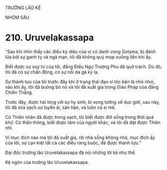 TRƯỞNG LÃO KỆ

NHÓM SÁU

# 210. Uruvelakassapa

“Sau khi nhìn thấy các điều kỳ diệu của vị có danh vọng Gotama, bị đánh lừa bởi sự ganh tỵ và ngã mạn, tôi đã không quỳ mọp xuống liền khi ấy.

Biết được sự suy tư của tôi, đấng Điều Ngự Trượng Phu đã quở trách. Do đó, tôi đã có sự chấn động, có sự nổi da gà kỳ lạ.

Sự thành tựu của tôi trước đây khi ở trạng thái đạo sĩ tóc bện là nhỏ nhoi, vào khi ấy, tôi đã buông bỏ nó và tôi đã xuất gia trong Giáo Pháp của đấng Chiến Thắng.

Trước đây, được hài lòng với sự hy sinh, bị vọng tưởng về dục giới, sau này, tôi đã xóa sạch sự luyến ái, sân hận, và luôn cả si mê.

Có Thiên nhãn đã được trong sạch, tôi biết được đời sống trong thời quá khứ. Có thần thông, biết được tâm của người khác, và tôi đã đạt được Thiên nhĩ.

Vì mục đích nào mà tôi đã xuất gia, rời nhà sống không nhà, mục đích ấy của tôi, sự cạn kiệt tất cả các điều ràng buộc, đã được thành tựu.”

Đại đức trưởng lão Uruvelakassapa đã nói những lời kệ như thế.

Kệ ngôn của trưởng lão Uruvelakassapa.
